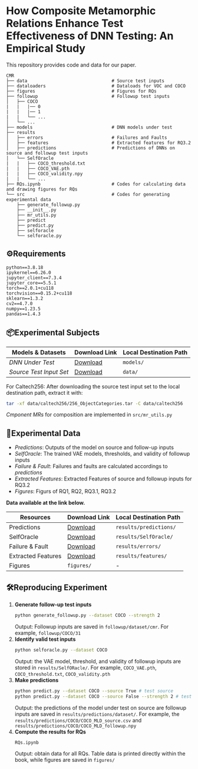 # How Composite Metamorphic Relations Enhance Test Effectiveness of DNN Testing: An Empirical Study

This repository provides code and data for our paper.

```
CMR
├── data                                # Source test inputs
├── dataloaders                         # Dataloads for VOC and COCO
├── figures                             # Figures for RQs
├── followup                            # Followup test inputs
│   ├── COCO
|   |   |── 0
|   |   |── 1
|   |   └── ...
│   └── ...
├── models                              # DNN models under test
├── results
│   ├── errors                          # Failures and Faults
│   ├── features                        # Extracted features for RQ3.2
│   ├── predictions                     # Predictions of DNNs on source and followup test inputs
│   └── SelfOracle
|   |   ├── COCO_threshold.txt
|   |   ├── COCO_VAE.pth
|   |   ├── COCO_validity.npy
|   |   └── ...
├── RQs.ipynb                           # Codes for calculating data and drawing figures for RQs
└── src                                 # Codes for generating experimental data
    ├── generate_followup.py
    ├── __init__.py
    ├── mr_utils.py
    ├── predict
    ├── predict.py
    ├── selforacle
    └── selforacle.py
```

## ⚙️Requirements

    python==3.8.18
    ipykernel==6.26.0
    jupyter_client==7.3.4
    jupyter_core==5.5.1
    torch==2.0.1+cu118
    torchvision==0.15.2+cu118
    sklearn==1.3.2
    cv2==4.7.0
    numpy==1.23.5
    pandas==1.4.3

## 📦Experimental Subjects
| Models & Datasets | Download Link | Local Destination Path |
|---|---|---|
| *DNN Under Test* | [Download](https://www.dropbox.com/scl/fo/x9et5salo528e8inh2999/ANrIfVqVdQqvUrVFzkKiiu8?rlkey=hetb4y6f7hwtqzeay9nwz1fpn&dl=0) | `models/` |
| *Source Test Input Set* | [Download](https://www.dropbox.com/scl/fo/zfqodjegi4wh0n04mlh7d/AHd8P5BftYNTmszXqygRudE?rlkey=wowwl40k8hr2mmy3shyo420zn&dl=0) | `data/` |

For Caltech256: After downloading the source test input set to the local destination path, extract it with:
```bash
tar -xf data/caltech256/256_ObjectCategories.tar -C data/caltech256
```

*Cmponent MRs* for composition are implemented in `src/mr_utils.py`

## 📃Experimental Data

- *Predictions*: Outputs of the model on source and follow-up inputs
- *SelfOracle*: The trained VAE models, thresholds, and validity of followup inputs
- *Failure & Fault*: Failures and faults are calculated accordings to *predictions*
- *Extracted Features*: Extracted Features of source and followup inputs for RQ3.2
- *Figures*: Figurs of RQ1, RQ2, RQ3.1, RQ3.2

**Data available at the link below.**

| Resources | Download Link | Local Destination Path |
|---|---|---|
| Predictions | [Download](https://www.dropbox.com/scl/fo/moicow2jgo0q05pgmi6gq/ACkrFH2xQKBdzJ-VqlvSSQE?rlkey=mw75vfwv9gz7pux9cleutryuv&dl=0) | `results/predictions/` |
| SelfOracle | [Download](https://www.dropbox.com/scl/fo/0cicv66v6a5eex6rjbkpn/AGgBgdneMProMpCZIG5Riq4?rlkey=qpbthrzlz56sc3bgthz3609nk&dl=0) | `results/SelfOracle/` |
| Failure & Fault | [Download](https://www.dropbox.com/scl/fo/djz19v7z6zevl7rl0gewr/ALmhuzP_NqHgkvYJsxZ1E1A?rlkey=0h1zhzqovcerion5egpmlmtew&dl=0) | `results/errors/` |
| Extracted Features| [Download](https://www.dropbox.com/scl/fo/5faddj9zfczyaw4lr33rg/AMO1Wg_lhfuUaAmr2Nt5Xa0?rlkey=2wuru62a9tf5yhjsq0slavsy8&dl=0) | `results/features/` |
| Figures | `figures/`| - |


## 🛠️Reproducing Experiment

1. **Generate follow-up test inputs**
    ```bash
    python generate_followup.py --dataset COCO --strength 2
    ```
    Output: Followup inputs are saved in `followup/dataset/cmr`. For example, `followup/COCO/31`
2. **Identify valid test inputs**
    ```bash
    python selforacle.py --dataset COCO
    ```
    Output: the VAE model, threshold, and validity of followup inputs are stored in `results/SelfORacle/`. For example, `COCO_VAE.pth`, `COCO_threshold.txt`, `COCO_validity.pth`
3. **Make predictions**
    ```bash
    python predict.py --dataset COCO --source True # test source
    python predict.py --dataset COCO --source False --strength 2 # test followup
    ```
    Output: the predictions of the model under test on source are followup inputs are saved in `results/predictions/dataset/`. For example, the `results/predictions/COCO/COCO_MLD_source.csv` and `results/predictions/COCO/COCO_MLD_followup.npy`
4. **Compute the results for RQs**
    ```bash
    RQs.ipynb
    ```
    Output: obtain data for all RQs. Table data is printed directly within the book, while figures are saved  in `figures/`
